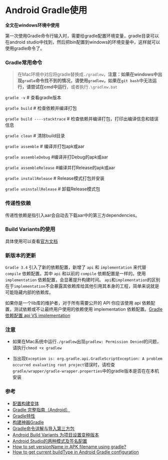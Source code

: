 # Android Gradle使用

**全文在windows环境中使用**

第一次使用Gradle命令行输入时，需要给gradle配置环境变量，gradle目录可以在android studio中找到，然后把bin配置到windows的环境变量中，这样就可以使用gradle命令了。

### Gradle常用命令
> 在Mac环境中对应将gradle替换成`./gradlew`，**注意：如果在windows中出现`gradle`命令找不到的情况，请使用`gradlew`，如果在`git bash`中无法运行，请尝试在cmd中运行**，或者执行`.\gradlew.bat`

`gradle -v`  # 查看gradle版本

`gradle build`  # 检查依赖并编译打包

`gradle build ----stacktrace`  # 检查依赖并编译打包，打印出编译信息和错误信息

`gradle clean`  # 清除build目录

`gradle assemble`  # 编译并打包apk或aar

`gradle assembleDebug`  #编译并打Debug的apk或aar 

`gradle assembleRelease`  #编译并打Release的apk或aar

`gradle installRelease`  # Release模式打包并安装

`gradle uninstallRelease`  # 卸载Release模式包

### 传递性依赖

传递性依赖是指引入aar会自动去下载aar中的第三方dependencies。


### Build Variants的使用

具体使用可以查看[官方文档](https://developer.android.com/studio/build/build-variants?hl=zh-cn)

### 新版本的更新

`Gradle 3.4` 引入了新的依赖配置，新增了 `api` 和 `implementation` 来代替 `compile` 依赖配置。其中 `api` 和以前的 `compile` 依赖配置是一样的。使用 `implementation` 依赖配置，会显著提升构建时间。
`api`和`implementation`的区别在于`implementation`不会暴露其依赖库给其他引用其本身的工程，简单来说就是可能隐藏内部的依赖库。

如果你是一个lib库的维护者，对于所有需要公开的 API 你应该使用 api 依赖配置，测试依赖或不让最终用户使用的依赖使用 implementation 依赖配置。[Gradle 依赖配置 api VS implementation](https://yuweiguocn.github.io/gradle-new-dependency-configurations/)


### 注意
* 如果在Mac系统中运行`./gradlew`出现`gradlew: Permission Denied`的问题，请执行`chmod +x gradlew`

* 当出现`Exception is:
org.gradle.api.GradleScriptException: A problem occurred evaluating root project`错误时，请检查`gradle/wrapper/gradle-wrapper.properties`中的gradle版本是否在在本机安装


### 参考
* [配置构建变体](https://developer.android.com/studio/build/build-variants?hl=zh-cn)
* [Gradle 完整指南（Android）](https://juejin.im/entry/57c7a00e0a2b58006b1a1358)
* [Gradle特性](https://segmentfault.com/a/1190000004018407)
* [构建神器Gradle](http://jiajixin.cn/2015/08/07/gradle-android/#)
* [Gradle命令详解与导入第三方包](http://stormzhang.com/devtools/2015/01/05/android-studio-tutorial5/)
* [Android Build Variants 为项目设置变种版本](http://blog.csdn.net/mq2553299/article/details/71429657?locationNum=13&fps=1)
* [Android Studio的两种模式及签名配置](http://www.cnblogs.com/details-666/p/keystore.html)
* [How to set versionName in APK filename using gradle?](https://stackoverflow.com/questions/18332474/how-to-set-versionname-in-apk-filename-using-gradle)
* [How to get current buildType in Android Gradle configuration](https://stackoverflow.com/questions/25739163/how-to-get-current-buildtype-in-android-gradle-configuration)
